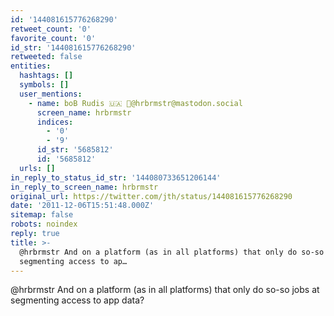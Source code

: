 ```yaml
---
id: '144081615776268290'
retweet_count: '0'
favorite_count: '0'
id_str: '144081615776268290'
retweeted: false
entities:
  hashtags: []
  symbols: []
  user_mentions:
    - name: boB Rudis 🇺🇦 🐘@hrbrmstr@mastodon.social
      screen_name: hrbrmstr
      indices:
        - '0'
        - '9'
      id_str: '5685812'
      id: '5685812'
  urls: []
in_reply_to_status_id_str: '144080733651206144'
in_reply_to_screen_name: hrbrmstr
original_url: https://twitter.com/jth/status/144081615776268290
date: '2011-12-06T15:51:48.000Z'
sitemap: false
robots: noindex
reply: true
title: >-
  @hrbrmstr And on a platform (as in all platforms) that only do so-so jobs at
  segmenting access to ap…
---
```


@hrbrmstr And on a platform (as in all platforms) that only do so-so jobs at segmenting access to app data?